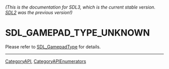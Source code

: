 ###### (This is the documentation for SDL3, which is the current stable version. [SDL2](https://wiki.libsdl.org/SDL2/) was the previous version!)
# SDL_GAMEPAD_TYPE_UNKNOWN

Please refer to [SDL_GamepadType](SDL_GamepadType) for details.

----
[CategoryAPI](CategoryAPI), [CategoryAPIEnumerators](CategoryAPIEnumerators)

